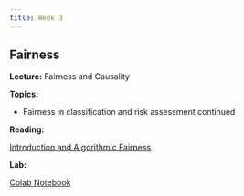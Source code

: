 ```yaml
---
title: Week 3
---
```


## Fairness

**Lecture:** Fairness and Causality

<!---
* DS-GA 1017: [fairness slides (weeks 2 & 3)](../../../assets/2_3_Fairness_1017.pdf)
* DS-UA 202: [fairness slides](../../../assets/3_fairness_2023_202.pdf) and [causality slides](../../../assets/4_causality_SP2023_202.pdf) 
-->

**Topics:**

* Fairness in classification and risk assessment continued

**Reading:**  

[Introduction and Algorithmic Fairness](../../../assets/fairness_reader_2025.pdf) 

**Lab:** <!-- Exploring Fairness when Training Models -->

<!---
* DS-GA 1017: [Colab Notebook](https://colab.research.google.com/drive/1bHsDGdUAzdYu2f3oPRZyRNEvBlnWz95J?usp=drive_link)

-->
[Colab Notebook](https://drive.google.com/file/d/1hcvT2cRuuAyRz369GOeUsA11gj0e4G3R/view?usp=sharing)
